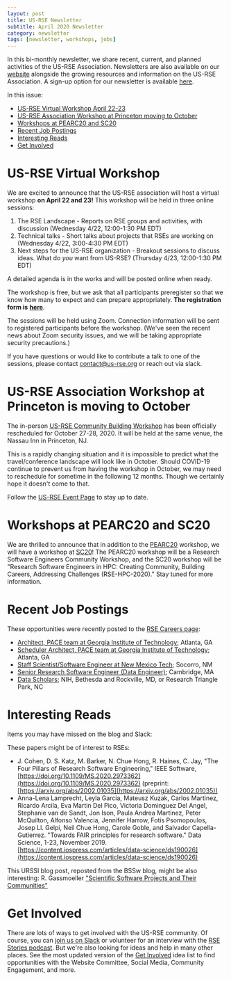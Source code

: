 ```yaml
---
layout: post
title: US-RSE Newsletter
subtitle: April 2020 Newsletter
category: newsletter
tags: [newsletter, workshops, jobs]
---
```


In this bi-monthly newsletter, we share recent, current, and planned activities of the US-RSE Association. Newsletters are also available on our [website](https://us-rse.org/newsletters/) alongside the growing resources and information on the US-RSE Association. A sign-up option for our newsletter is available [here](https://us-rse.org/join/).

In this issue:

*   [US-RSE Virtual Workshop April 22-23](#virtual)
*   [US-RSE Association Workshop at Princeton moving to October](#princeton)
*   [Workshops at PEARC20 and SC20](#workshops)
*   [Recent Job Postings](#jobs)
*   [Interesting Reads](#reads)
*   [Get Involved](#getinvolved)

<a name="virtual"></a>
# US-RSE Virtual Workshop

We are excited to announce that the US-RSE association will host a virtual workshop **on April 22 and 23!** This workshop will be held in three online sessions:

1.  The RSE Landscape - Reports on RSE groups and activities, with discussion (Wednesday 4/22, 12:00-1:30 PM EDT)
2.  Technical talks - Short talks about projects that RSEs are working on (Wednesday 4/22, 3:00-4:30 PM EDT)
3.  Next steps for the US-RSE organization - Breakout sessions to discuss ideas. What do *you* want from US-RSE? (Thursday 4/23, 12:00-1:30 PM EDT)

A detailed agenda is in the works and will be posted online when ready.

The workshop is free, but we ask that all participants preregister so that we know how many to expect and can prepare appropriately. **The registration form is** [**here**](https://docs.google.com/forms/d/e/1FAIpQLSeu6R65AZ_P5dQ0O-DTWn3k3a8E99AiqZX7PzKxe6X7t2a0AQ/viewform).

The sessions will be held using Zoom. Connection information will be sent to registered participants before the workshop. (We've seen the recent news about Zoom security issues, and we will be taking appropriate security precautions.)

If you have questions or would like to contribute a talk to one of the sessions, please contact [contact@us-rse.org](mailto:contact@us-rse.org) or reach out via slack. 

<a name="princeton"></a>
# US-RSE Association Workshop at Princeton is moving to October

The in-person [US-RSE Community Building Workshop](https://us-rse.org/first-community-workshop/) has been officially rescheduled for October 27-28, 2020. It will be held at the same venue, the Nassau Inn in Princeton, NJ.

This is a rapidly changing situation and it is impossible to predict what the travel/conference landscape will look like in October. Should COVID-19 continue to prevent us from having the workshop in October, we may need to reschedule for sometime in the following 12 months. Though we certainly hope it doesn't come to that.

Follow the [US-RSE Event Page](https://us-rse.org/events-training/) to stay up to date.

<a name="workshops"></a>
# Workshops at PEARC20 and SC20

We are thrilled to announce that in addition to the [PEARC20](https://us-rse.org/events/2020/2020-07-pearc20) workshop, we will have a workshop at [SC20](https://sc20.supercomputing.org/)! The PEARC20 workshop will be a Research Software Engineers Community Workshop, and the SC20 workshop will be "Research Software Engineers in HPC: Creating Community, Building Careers, Addressing Challenges (RSE-HPC-2020)." Stay tuned for more information.

<a name="jobs"></a>
# Recent Job Postings

These opportunities were recently posted to the [RSE Careers page](https://us-rse.org/jobs/):

*   [Architect, PACE team at Georgia Institute of Technology](https://pace.gatech.edu/xsedeosg-architect); Atlanta, GA
*   [Scheduler Architect, PACE team at Georgia Institute of Technology](https://pace.gatech.edu/scheduler-architect); Atlanta, GA
*   [Staff Scientist/Software Engineer at New Mexico Tech](https://www.nmt.edu/hr/docs/hr/jobs/StaffSciSoftEngIRIS20-030.pdf); Socorro, NM
*   [Senior Research Software Engineer (Data Engineer)](http://bit.ly/fasrc_senior_rse); Cambridge, MA
*   [Data Scholars](https://datascience.nih.gov/data-scholars); NIH, Bethesda and Rockville, MD, or Research Triangle Park, NC

<a name="reads"></a>
# Interesting Reads

Items you may have missed on the blog and Slack:

These papers might be of interest to RSEs: 

*   J. Cohen, D. S. Katz, M. Barker, N. Chue Hong, R. Haines, C. Jay, "The Four Pillars of Research Software Engineering," IEEE Software, [https://doi.org/10.1109/MS.2020.2973362](https://doi.org/10.1109/MS.2020.2973362) (preprint: [https://arxiv.org/abs/2002.01035](https://arxiv.org/abs/2002.01035))
*   Anna-Lena Lamprecht, Leyla Garcia, Mateusz Kuzak, Carlos Martinez, Ricardo Arcila, Eva Martin Del Pico, Victoria Dominguez Del Angel, Stephanie van de Sandt, Jon Ison, Paula Andrea Martinez, Peter McQuilton, Alfonso Valencia, Jennifer Harrow, Fotis Psomopoulos, Josep Ll. Gelpi, Neil Chue Hong, Carole Goble, and Salvador Capella-Gutierrez. "Towards FAIR principles for research software." Data Science, 1-23, November 2019. [https://content.iospress.com/articles/data-science/ds190026](https://content.iospress.com/articles/data-science/ds190026)

This URSSI blog post, reposted from the BSSw blog, might be also interesting: R. Gassmoeller ["Scientific Software Projects and Their Communities"](http://urssi.us/blog/2020/03/24/scientific-software-projects-and-their-communities/)

<a name="getinvolved"></a>
# Get Involved

There are lots of ways to get involved with the US-RSE community. Of course, you can [join us on Slack](https://us-rse.org/join) or volunteer for an interview with the [RSE Stories podcast](https://us-rse.org/rse-stories/). But we're also looking for ideas and help in many other places. See the most updated version of the [Get Involved](https://docs.google.com/document/d/1jjVD0WkeeWZJI6yqSKyMdIjtClzolsxv75RkpLju17I/edit?usp=sharing) idea list to find opportunities with the Website Committee, Social Media, Community Engagement, and more.
